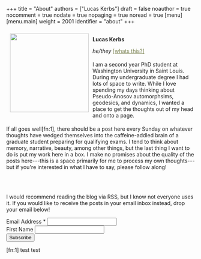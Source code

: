 +++
title = "About"
authors = ["Lucas Kerbs"]
draft = false
noauthor = true
nocomment = true
nodate = true
nopaging = true
noread = true
[menu]
  [menu.main]
    weight = 2001
    identifier = "about"
+++

<div>
<div>
<img src='../img/aboutphoto.jpeg' style="margin: 10px 10px 10px 10px; float: left;" width="210" >
</div>

<div><br/>
<b>Lucas Kerbs</b>
<p style="margin-bottom:0.5cm;">
<em>he/they</em> <a href="https://pronouns.org/what-and-why/" target="_blank" style="color: #798150"> [whats this?]</a>

</p>
</div>
</div>
<p style="margin-bottom:0.5cm;">
I am a second year PhD student at Washington University in Saint Louis. During my
undergraduate degree I had lots of space to write. While I love spending my days
thinking about Pseudo-Anosov automorphsims, geodesics, and dynamics, I wanted a place to
get the thoughts out of my head and onto a page.
</p>


If all goes well[fn:1], there should be a post here every Sunday on whatever thoughts
have wedged themselves into the caffeine-addled brain of a graduate student
preparing for qualifying exams. I tend to think about memory, narrative, beauty,
among other things, but the last thing I want to do is put my work here in a
box. I make no promises about the quality of the posts here---this is a space
primarily for me to process my own thoughts---but if you're interested in what I
have to say, please follow along!

<br/><br/>

I would recommend reading the blog via RSS, but I know not everyone uses it.
If you would like to receive the posts in your email inbox instead, drop your
email below!
<!-- Begin Mailchimp Signup Form -->
<div id="mc_embed_signup">
    <form action="https://moderntiresias.us8.list-manage.com/subscribe/post?u=e39477d89c55eac59ddcc2b17&amp;id=7319e74390&amp;f_id=00f45ce0f0" method="post" id="mc-embedded-subscribe-form" name="mc-embedded-subscribe-form" class="validate" target="_self">
        <div id="mc_embed_signup_scroll">
	<label for="mce-EMAIL">Email Address  <span class="asterisk">*</span>
</label>
	<input type="email" value="" name="EMAIL" class="required email" id="mce-EMAIL" required>
	<span id="mce-EMAIL-HELPERTEXT" class="helper_text"></span>
</div>
<div class="mc-field-group">
	<label for="mce-FNAME">First Name </label>
	<input type="text" value="" name="FNAME" class="" id="mce-FNAME">
	<span id="mce-FNAME-HELPERTEXT" class="helper_text"></span>
</div>
	<div id="mce-responses" class="clear foot">
		<div class="response" id="mce-error-response" style="display:none"></div>
		<div class="response" id="mce-success-response" style="display:none"></div>
	</div>    <!-- real people should not fill this in and expect good things - do not remove this or risk form bot signups-->
    <div style="position: absolute; left: -5000px;" aria-hidden="true"><input type="text" name="b_e39477d89c55eac59ddcc2b17_7319e74390" tabindex="-1" value=""></div>
        <div class="optionalParent">
            <div class="clear foot">
                <input type="submit" value="Subscribe" name="subscribe" id="mc-embedded-subscribe" class="button">
            </div>
        </div>
    </div>
</form>
</div>

<!--End mc_embed_signup-->

[fn:1] test
test
